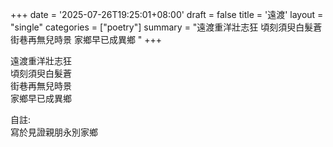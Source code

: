 +++
date = '2025-07-26T19:25:01+08:00'
draft = false
title = '遠渡'
layout = "single" 
categories = ["poetry"]
summary = "遠渡重洋壯志狂 頃刻須臾白髮蒼 街巷再無兒時景 家鄉早已成異鄉 "
+++

遠渡重洋壯志狂  
頃刻須臾白髮蒼  
街巷再無兒時景  
家鄉早已成異鄉  
  
自註:  
寫於見證親朋永別家鄉